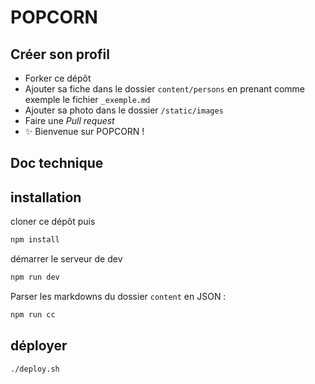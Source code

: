 # POPCORN

## Créer son profil

- Forker ce dépôt
- Ajouter sa fiche dans le dossier `content/persons` en prenant comme exemple le fichier `_exemple.md`
- Ajouter sa photo dans le dossier `/static/images`
- Faire une _Pull request_
- ✨ Bienvenue sur POPCORN !

## Doc technique

## installation

cloner ce dépôt puis

```sh
npm install
```

démarrer le serveur de dev

```sh
npm run dev
```

Parser les markdowns du dossier `content` en JSON :

```sh
npm run cc
```

## déployer

```sh
./deploy.sh
```
